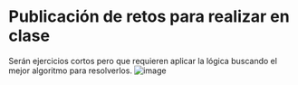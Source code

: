 # Publicación de retos para realizar en clase
Serán ejercicios cortos pero que requieren aplicar la lógica buscando el mejor algoritmo para resolverlos.
![image](https://user-images.githubusercontent.com/91023374/193072970-7c02e25d-3d68-4d49-8d4f-14f26141e5b8.png)

